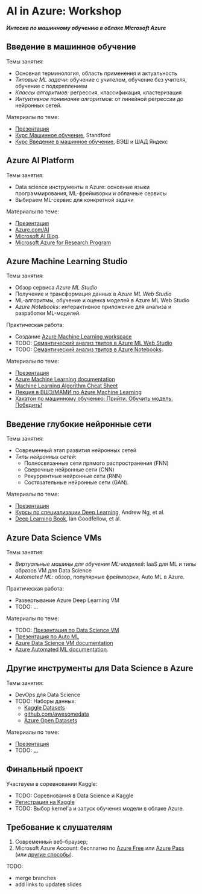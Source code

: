 
# AI in Azure: Workshop
___Интесив по машинному обучению в облаке Microsoft Azure___


## Введение в машинное обучение

Темы занятия:
* Основная терминология, область применения и актуальность
* _Типовые ML задачи:_ обучение с учителем, обучение без учителя, обучение с подкреплением
* _Классы алгоритмов:_ регрессия, классификация, кластеризация
* _Интуитивное понимание алгоритмов:_ от линейной регрессии до нейронных сетей.

Материалы по теме:
* [Презентация](http://0xcode.in/machine-learning-intro)
* [Курс Машинное обучение](https://ru.coursera.org/learn/machine-learning), Standford
* [Курс Введение в машинное обучение](https://ru.coursera.org/learn/vvedenie-mashinnoe-obuchenie), ВЭШ и ШАД Яндекс


## Azure AI Platform

Темы занятия:
* Data science инструменты в Azure: основные языки программирования, ML-фреймворки и облачные сервисы
* Выбираем ML-сервис для конкретной задачи

Материалы по теме:
* [Презентация]() 
* [Azure.com/AI](https://www.azure.com/ai)
* [Microsoft AI Blog](https://blogs.microsoft.com/ai/).
* [Microsoft Azure for Research Program](https://www.microsoft.com/en-us/research/academic-program/microsoft-azure-for-research/)


## Azure Machine Learning Studio

Темы занятия:
* Обзор сервиса _Azure ML Studio_
* Получение и трансформация данных в _Azure ML Web Studio_
* ML-алгоритмы, обучение и оценка моделей в Azure ML Web Studio
* _Azure Notebooks_: интерактивное приложение для анализа и разработки ML-моделей.

Практическая работа:
* Cоздание [Azure Machine Learning workspace](https://studio.azureml.net/)
* TODO: [Семантический анализ твитов в Azure ML Web Studio](https://www.codeinstinct.pro/2015/12/community-dev-camp14.html)
* TODO: [Семантический анализ твитов в Azure Notebooks]().

Материалы по теме:
* [Презентация](https://1drv.ms/p/s!Aq3CCEvm580vi51cDmfJywjXGUuqnQ?e=8FA5RD)
* [Azure Machine Learning documentation](https://docs.microsoft.com/en-us/azure/machine-learning/)
* [Machine Learning Algorithm Cheat Sheet](https://docs.microsoft.com/en-us/azure/machine-learning/studio/algorithm-cheat-sheet)
* [Лекция в ВШЭ/МАМИ по Azure Machine Learning](https://www.codeinstinct.pro/2015/10/azureml-lecture-at-hse.html)
* [Хакатон по машинному обучению: Прийти. Обучить модель. Победить!](https://www.codeinstinct.pro/2015/11/azure-ml-hackathon.html)


## Введение глубокие нейронные сети
Темы занятия:
* Современный этап развития нейронных сетей
* _Типы нейронных сетей:_
  * Полносвязанные сети прямого распространения (FNN)
  * Сверочные нейронные сети (CNN) 
  * Рекуррентные нейронные сети (RNN)
  * Состязательные нейронные сети (GAN).

Материалы по теме:
* [Презентация](http://0xcode.in/deep-learning-intro)
* [Курсы по специализации Deep Learning](https://www.deeplearning.ai/deep-learning-specialization/), Andrew Ng, et al.
* [Deep Learning Book](http://www.deeplearningbook.org/), Ian Goodfellow, et al.


## Azure Data Science VMs

Темы занятия:
* _Виртуальные машины для обучения ML-моделей_: IaaS для ML и типы образов VM для Data Science
* _Automated ML_: обзор, популярные фреймворки, Auto ML в Azure.

Практическая работа:
* Развертывание Azure Deep Learning VM
* TODO: ...

Материалы по теме:
* TODO: [Презентация по Data Science VM](http://0xcode.in/deep-learning-intro)
* [Презентация по Auto ML](http://0xcode.in/auto-ml-intro)
* [Azure Data Science VM documentation](https://docs.microsoft.com/en-us/azure/machine-learning/data-science-virtual-machine/)
* [Azure Automated ML documentation](https://docs.microsoft.com/en-us/azure/machine-learning/service/concept-automated-ml).


## Другие инструменты для Data Science в Azure

Темы занятия:
* DevOps для Data Science
* TODO: Наборы данных:
  * [Kaggle Datasets](https://www.kaggle.com/datasets)
  * [github.com/awesomedata](https://github.com/awesomedata/awesome-public-datasets)
  * [Azure Open Datasets](https://azure.microsoft.com/en-in/services/open-datasets/)

Материалы по теме:
* [Презентация](https://www.codeinstinct.pro/2018/11/data-science-in-cloud.html)
* TODO: [...]()


## Финальный проект

Участвуем в соревновании Kaggle:
* TODO: Соревнования в Data Science и Kaggle
* [Регистрация на Kaggle](https://www.kaggle.com/)
* TODO: Выбор kernel'a и запуск обучения модели в облаке Azure.


## Требование к слушателям
1. Современный веб-браузер;
2. Microsoft Azure Account: бесплатно по [Azure Free](https://azure.microsoft.com/ru-ru/free/) или [Azure Pass](https://www.microsoftazurepass.com/) 
(или [другие способы](http://www.codeinstinct.pro/2016/10/cloud-for-free.html)).


TODO: 
- merge branches
- add links to updateв slides

